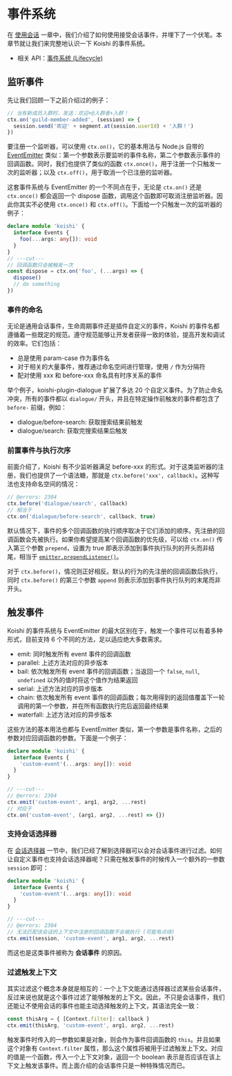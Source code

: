# 事件系统

在 [使用会话](../message/session.md) 一章中，我们介绍了如何使用接受会话事件，并埋下了一个伏笔。本章节就让我们来完整地认识一下 Koishi 的事件系统。

- 相关 API：[事件系统 (Lifecycle)](../../api/service/lifecycle.md)

## 监听事件

先让我们回顾一下之前介绍过的例子：

```ts
// 当有新成员入群时，发送：欢迎+@入群者+入群！
ctx.on('guild-member-added', (session) => {
  session.send('欢迎' + segment.at(session.userId) + '入群！')
})
```

要注册一个监听器，可以使用 `ctx.on()`，它的基本用法与 Node.js 自带的 [EventEmitter](https://nodejs.org/api/events.html#events_class_eventemitter) 类似：第一个参数表示要监听的事件名称，第二个参数表示事件的回调函数。同时，我们也提供了类似的函数 `ctx.once()`，用于注册一个只触发一次的监听器；以及 `ctx.off()`，用于取消一个已注册的监听器。

这套事件系统与 EventEmitter 的一个不同点在于，无论是 `ctx.on()` 还是 `ctx.once()` 都会返回一个 dispose 函数，调用这个函数即可取消注册监听器。因此你其实不必使用 `ctx.once()` 和 `ctx.off()`。下面给一个只触发一次的监听器的例子：

```ts
declare module 'koishi' {
  interface Events {
    foo(...args: any[]): void
  }
}
// ---cut---
// 回调函数只会被触发一次
const dispose = ctx.on('foo', (...args) => {
  dispose()
  // do something
})
```

### 事件的命名

无论是通用会话事件，生命周期事件还是插件自定义的事件，Koishi 的事件名都遵循着一些既定的规范。遵守规范能够让开发者获得一致的体验，提高开发和调试的效率。它们包括：

- 总是使用 param-case 作为事件名
- 对于相关的大量事件，推荐通过命名空间进行管理，使用 `/` 作为分隔符
- 配对使用 xxx 和 before-xxx 命名具有时序关系的事件

举个例子，koishi-plugin-dialogue 扩展了多达 20 个自定义事件。为了防止命名冲突，所有的事件都以 `dialogue/` 开头，并且在特定操作前触发的事件都包含了 `before-` 前缀，例如：

- dialogue/before-search: 获取搜索结果前触发
- dialogue/search: 获取完搜索结果后触发

### 前置事件与执行次序

前面介绍了，Koishi 有不少监听器满足 before-xxx 的形式。对于这类监听器的注册，我们也提供了一个语法糖，那就是 `ctx.before('xxx', callback)`。这种写法也支持命名空间的情况：

```ts
// @errors: 2304
ctx.before('dialogue/search', callback)
// 相当于
ctx.on('dialogue/before-search', callback, true)
```

默认情况下，事件的多个回调函数的执行顺序取决于它们添加的顺序。先注册的回调函数会先被执行。如果你希望提高某个回调函数的优先级，可以给 `ctx.on()` 传入第三个参数 `prepend`，设置为 true 即表示添加到事件执行队列的开头而非结尾，相当于 [`emitter.prependListener()`](https://nodejs.org/api/events.html#emitterprependlistenereventname-listener)。

对于 `ctx.before()`，情况则正好相反。默认的行为的先注册的回调函数后执行，同时 `ctx.before()` 的第三个参数 `append` 则表示添加到事件执行队列的末尾而非开头。

## 触发事件

Koishi 的事件系统与 EventEmitter 的最大区别在于，触发一个事件可以有着多种形式，目前支持 6 个不同的方法，足以适应绝大多数需求。

- emit: 同时触发所有 event 事件的回调函数
- parallel: 上述方法对应的异步版本
- bail: 依次触发所有 event 事件的回调函数；当返回一个 `false`, `null`, `undefined` 以外的值时将这个值作为结果返回
- serial: 上述方法对应的异步版本
- chain: 依次触发所有 event 事件的回调函数；每次用得到的返回值覆盖下一轮调用的第一个参数，并在所有函数执行完后返回最终结果
- waterfall: 上述方法对应的异步版本

这些方法的基本用法也都与 EventEmitter 类似，第一个参数是事件名称，之后的参数对应回调函数的参数。下面是一个例子：

```ts
declare module 'koishi' {
  interface Events {
    'custom-event'(...args: any[]): void
  }
}

// ---cut---
// @errors: 2304
ctx.emit('custom-event', arg1, arg2, ...rest)
// 对应于
ctx.on('custom-event', (arg1, arg2, ...rest) => {})
```

### 支持会话选择器

在 [会话选择器](./selector.md) 一节中，我们已经了解到选择器可以会对会话事件进行过滤。如何让自定义事件也支持会话选择器呢？只需在触发事件的时候传入一个额外的一参数 `session` 即可：

```ts
declare module 'koishi' {
  interface Events {
    'custom-event'(...args: any[]): void
  }
}

// ---cut---
// @errors: 2304
// 无法匹配该会话的上下文中注册的回调函数不会被执行 (可能有点绕)
ctx.emit(session, 'custom-event', arg1, arg2, ...rest)
```

而这也是这类事件被称为 **会话事件** 的原因。

### 过滤触发上下文

其实过滤这个概念本身就是相互的：一个上下文能通过选择器过滤某些会话事件，反过来说也就是这个事件过滤了能够触发的上下文。因此，不只是会话事件，我们还能让不使用会话的事件也能主动选择触发的上下文，其语法完全一致：

```ts
const thisArg = { [Context.filter]: callback }
ctx.emit(thisArg, 'custom-event', arg1, arg2, ...rest)
```

触发事件时传入的一参数如果是对象，则会作为事件回调函数的 `this`。并且如果这个对象有 `Context.filter` 属性，那么这个属性将被用于过滤触发上下文。对应的值是一个函数，传入一个上下文对象，返回一个 boolean 表示是否应该在该上下文上触发该事件。而上面介绍的会话事件只是一种特殊情况而已。
